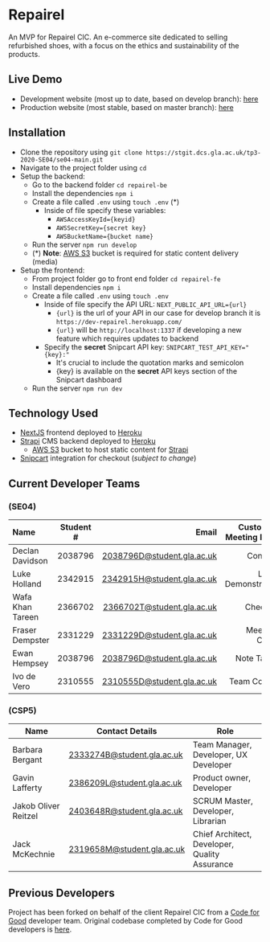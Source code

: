 # Repairel
An MVP for Repairel CIC. An e-commerce site dedicated to selling refurbished shoes, with a focus on the ethics and sustainability of the products.

## Live Demo
* Development website (most up to date, based on develop branch): [here](https://dev-repairel-fe.herokuapp.com/)
* Production website (most stable, based on master branch): [here](https://repairel-fe.herokuapp.com/)

## Installation
- Clone the repository using `git clone https://stgit.dcs.gla.ac.uk/tp3-2020-SE04/se04-main.git`
- Navigate to the project folder using `cd`
- Setup the backend:
  * Go to the backend folder `cd repairel-be`
  * Install the dependencies `npm i`
  * Create a file called `.env` using `touch .env` (\*)
    - Inside of file specify these variables:
      * `AWSAccessKeyId={keyid}`
      * `AWSSecretKey={secret key}`
      * `AWSBucketName={bucket name}`
  * Run the server `npm run develop`
  * (\*) **Note**: [AWS S3](https://aws.amazon.com/s3/) bucket is required for static content delivery (media)
- Setup the frontend:
  * From project folder go to front end folder `cd repairel-fe`
  * Install dependencies `npm i`
  * Create a file called `.env` using `touch .env`
    - Inside of file specify the API URL: `NEXT_PUBLIC_API_URL={url}`
        - `{url}` is the url of your API in our case for develop branch it is `https://dev-repairel.herokuapp.com/`
        - `{url}` will be `http://localhost:1337` if developing a new feature which requires updates to backend
    - Specify the **secret** Snipcart API key: `SNIPCART_TEST_API_KEY="{key}:"`
        - It's crucial to include the quotation marks and semicolon
        - {key} is available on the **secret** API keys section of the Snipcart dashboard
  * Run the server `npm run dev`

## Technology Used
- [NextJS](https://nextjs.org/) frontend deployed to [Heroku](https://heroku.com/)
- [Strapi](https://strapi.io/) CMS backend deployed to [Heroku](https://heroku.com/)
  * [AWS S3](https://aws.amazon.com/s3/) bucket to host static content for [Strapi](https://strapi.io/)
- [Snipcart](https://snipcart.com/) integration for checkout (_subject to change_)

## Current Developer Teams
### (**SE04**)
| Name     | Student #     | Email    | Customer Meeting Role    |   Scrum Roles     
| :------------- | :----------: | -----------: |-----------: | -----------: |
|  Declan Davidson | 2038796   | 2038796D@student.gla.ac.uk    | Contact    | Product Owner |
|  Luke Holland  | 2342915   | 2342915H@student.gla.ac.uk    |Lead Demonstrator    | Developer |
|  Wafa Khan Tareen | 2366702   | 2366702T@student.gla.ac.uk    |Checker    | Quality Assurance |
|  Fraser Dempster  | 2331229   | 2331229D@student.gla.ac.uk    |Meeting Chair    | Scrum Master |
|  Ewan Hempsey  | 2038796   | 2038796D@student.gla.ac.uk    |Note Taker    | Toolsmith |
|  Ivo de Vero  | 2310555   | 2310555D@student.gla.ac.uk   |Team Coach    |               |\

### (**CSP5**)
| Name                 | Contact Details            |Role                           |
|----------------------|----------------------------|-------------------------------|
| Barbara Bergant      | 2333274B@student.gla.ac.uk | Team Manager, Developer, UX Developer|
| Gavin Lafferty       | 2386209L@student.gla.ac.uk | Product owner, Developer |
| Jakob Oliver Reitzel | 2403648R@student.gla.ac.uk | SCRUM Master, Developer, Librarian |
| Jack McKechnie       | 2319658M@student.gla.ac.uk | Chief Architect, Developer, Quality Assurance|

## Previous Developers
Project has been forked on behalf of the client Repairel CIC from a [Code for Good](https://www.foundersandcoders.com/tech-for-better/) developer team. Original codebase completed by Code for Good developers is [here](https://github.com/Repairel).
